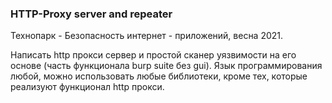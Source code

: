 ### HTTP-Proxy server and repeater
Технопарк - Безопасность интернет - приложений, весна 2021.

Написать http прокси сервер и простой сканер уязвимости на его основе (часть функционала burp suite без gui).
Язык программирования любой, можно использовать любые библиотеки, кроме тех, которые реализуют функционал http прокси.